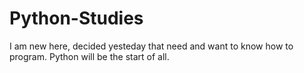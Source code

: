 # Python-Studies
I am new here, decided yesteday that need and want to know how to program. Python will be the start of all.
